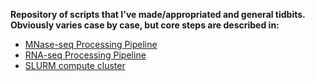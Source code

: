 <b>Repository of scripts that I've made/appropriated and general tidbits. Obviously varies case by case, but core steps are described in:</b>

* [MNase-seq Processing Pipeline](MNase-seq_Processing_Pipeline.md)
* [RNA-seq Processing Pipeline](RNA-seq_Processing_Pipeline.md)
* [SLURM compute cluster](SLURM_job_submission.md)
